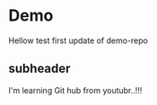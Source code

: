 # Demo

Hellow
test first update of demo-repo

## subheader

I'm learning Git hub from youtubr..!!!
